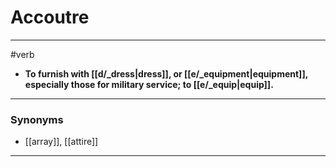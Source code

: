 # Accoutre
---
#verb
- **To furnish with [[d/_dress|dress]], or [[e/_equipment|equipment]], especially those for military service; to [[e/_equip|equip]].**
---
### Synonyms
- [[array]], [[attire]]
---
